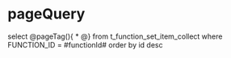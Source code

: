 pageQuery
===
select
@pageTag(){
 * 
@}
from t_function_set_item_collect
where FUNCTION_ID = #functionId#
order by id desc